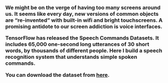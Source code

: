 <h3>We might be on the verge of having too many screens around us. It seems like every day, new versions of common objects are “re-invented” with built-in wifi and bright touchscreens. A promising antidote to our screen addiction is voice interfaces.

TensorFlow has released the Speech Commands Datasets. It includes 65,000 one-second long utterances of 30 short words, by thousands of different people. Here I build a speech recognition system that understands simple spoken commands.

You can download the dataset from <a href = "https://www.kaggle.com/c/tensorflow-speech-recognition-challenge">here</a>.</h3>
